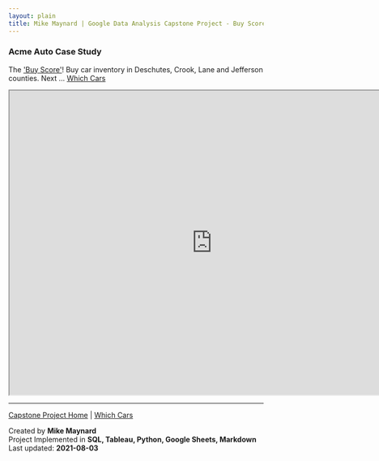 ```yaml
---
layout: plain
title: Mike Maynard | Google Data Analysis Capstone Project - Buy Score
---
```

### Acme Auto Case Study

The ['Buy Score'](../metrics/buy_score.md)!  Buy car inventory in Deschutes, Crook, Lane and Jefferson counties.   Next ... [Which Cars](visuals/cars.html)

<IFRAME SRC="https://public.tableau.com/views/capstone_16278859884250/Buy_1?:language=en-US&:display_count=n&:origin=viz_share_link" WIDTH=800 HEIGHT=600></IFRAME>


---
[Capstone Project Home](./) | [Which Cars](visuals/cars.html)

Created by **Mike Maynard**<BR>
Project Implemented in **SQL, Tableau, Python, Google Sheets, Markdown**<BR>
Last updated:  **2021-08-03**
